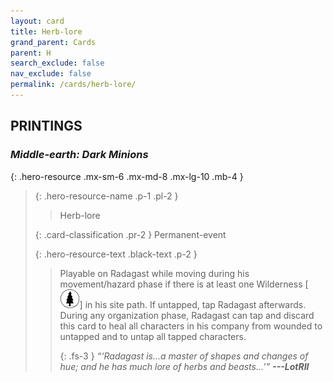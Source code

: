 ```yaml
---
layout: card
title: Herb-lore
grand_parent: Cards
parent: H
search_exclude: false
nav_exclude: false
permalink: /cards/herb-lore/
---
```


## PRINTINGS


### _Middle-earth: Dark Minions_

{: .hero-resource .mx-sm-6 .mx-md-8 .mx-lg-10 .mb-4 }
> {: .hero-resource-name .p-1 .pl-2 }
> > <div class="card-mp"></div>
> > <div class="card-name">Herb-lore</div>
>
> {: .card-classification .pr-2 }
> Permanent-event
>
> {: .hero-resource-text .black-text .p-2 }
> > Playable on Radagast while moving during his movement/hazard phase if there is at least one Wilderness \[![](/assets/images/wilderness.svg)] in his site path. If untapped, tap Radagast afterwards. During any organization phase, Radagast can tap and discard this card to heal all characters in his company from wounded to untapped and to untap all tapped characters. 
> > 
> > {: .fs-3 } 
> > _“‘Radagast is...a master of shapes and changes of hue; and he has much lore of herbs and beasts...’”_ ***---&#65279;LotRII*** 
> 
